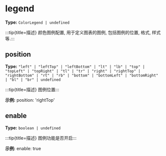 # legend

**Type:** `ColorLegend | undefined`

:::tip{title=描述}
颜色图例配置, 用于定义图表的图例, 包括图例的位置, 格式, 样式等.:::


 


## position

**Type:** `"left" | "leftTop" | "leftBottom" | "lt" | "lb" | "top" | "topLeft" | "topRight" | "tl" | "tr" | "right" | "rightTop" | "rightBottom" | "rt" | "rb" | "bottom" | "bottomLeft" | "bottomRight" | "bl" | "br" | undefined`

:::tip{title=描述}
图例位置:::


 

**示例:**
position: 'rightTop'


 

## enable

**Type:** `boolean | undefined`

:::tip{title=描述}
图例功能是否开启:::


 

**示例:**
enable: true


 

